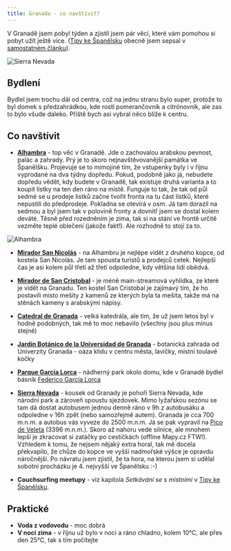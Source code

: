 ```yaml
---
title: Granada - co navštívit?
---
```


V Granadě jsem pobyl týden a zjistil jsem pár věcí, které vám pomohou si pobyt užít ještě více. ([Tipy ke Španělsku](/spanelsko/) obecně jsem sepsal v [samostatném článku](/spanelsko/)).

![Sierra Nevada](/data/2016/2016-10-31-granada/granada-sierra-nevada.jpg)

## Bydlení
Bydlel jsem trochu dál od centra, což na jednu stranu bylo super, protože to byl domek s předzahrádkou, kde rostl pomerančovník a citrónovník, ale zas to bylo všude daleko. Příště bych asi vybral něco blíže k centru.

## Co navštívit

- **[Alhambra](https://www.alhambradegranada.org)** - top věc v Granadě. Jde o zachovalou arabskou pevnost, palác a zahrady. Prý je to skoro nejnavštěvovanější památka ve Španělšku. Projevuje se to mimojiné tím, že vstupenky byly i v říjnu vyprodané na dva týdny dopředu. Pokud, podobně jako já, nebudete dopředu vědět, kdy budete v Granadě, tak existuje druhá varianta a to koupit lístky na ten den ráno na místě. Funguje to tak, že tak od půl sedmé se u prodeje lístků začne tvořit fronta na tu část lístků, které nepustili do předprodeje. Pokladna se otevírá v osm. Já tam dorazil na sedmou a byl jsem tak v polovině fronty a dovnitř jsem se dostal kolem deváté. Těsně před rozedněním je zima, tak si na stání ve frontě určitě vezměte teplé oblečení (jakože fakt!). Ale rozhodně to stojí za to.

![Alhambra](/data/2016/2016-10-31-granada/alhambra.jpg)

- **[Mirador San Nicolás](https://goo.gl/maps/9CnEEtRYL4D2)** - na Alhambru je nejlépe vidět z druhého kopce, od kostela San Nicolás. Je tam spousta turistů a prodejců cetek. Nejlepší čas je asi kolem půl třetí až třetí odpoledne, kdy většina lidí obědvá.
- **[Mirador de San Cristobal](https://goo.gl/maps/1xuGzRALYNs)** - je méně main-streamová vyhlídka, ze které je vidět na Granadu. Ten kostel San Cristobal je zajímavý tím, že ho postavili místo mešity z kamenů ze kterých byla ta mešita, takže má na stěnách kameny s arabskými nápisy.  
- **[Catedral de Granada](https://goo.gl/maps/qr2nJTsLB1n)** - velká katedrála, ale tím, že už jsem letos byl v hodně podobných, tak mě to moc nebavilo (všechny jsou plus mínus stejné)
- **[Jardín Botánico de la Universidad de Granada](https://goo.gl/maps/9o7yangQUPU2)** - botanická zahrada od Univerzity Granada - oáza klidu v centru města, lavičky, místní toulavé kočky
- **[Parque García Lorca](https://goo.gl/maps/SM7Nd2X8Scu)** - nádherný park okolo domu, kde v Granadě bydlel básník [Federico García Lorca](https://en.wikipedia.org/wiki/Federico_Garc%C3%ADa_Lorca)
- **[Sierra Nevada](https://goo.gl/maps/SsmcaXSzkAL2)** - kousek od Granady je pohoří Sierra Nevada, kde národní park a zároveň spoustu sjezdovek. Mimo lyžařskou sezónu se tam dá dostat autobusem jednou denně ráno v 9h z autobusáku a odpoledne v 16h zpět (nebo samozřejmě autem). Granada je cca 700 m.n.m. a autobus vás vyveze do 2500 m.n.m. Já se pak vypravil na [Pico de Veleta](https://goo.gl/maps/SsmcaXSzkAL2) (3396 m.n.m.). Skoro až nahoru vede silnice, ale mnohem lepší je zkracovat si zatáčky po cestičkách (offline Mapy.cz FTW!). Vzhledem k tomu, že nejsem nějaký extra horal, tak mě docela překvapilo, že chůze do kopce ve vyšší nadmořské výšce je opravdu náročnější. Po návratu jsem zjistil, že ta hora, na kterou jsem si udělal sobotní procházku je 4. nejvyšší ve Španělsku :-)

- **Couchsurfing meetupy** - viz kapitola *Setkávání se s místními* v [Tipy ke Španělsku](/spanelsko/).
 
 
## Praktické
 
- **Voda z vodovodu** - moc dobrá
- **V noci zima** - v říjnu už bylo v noci a ráno chladno, kolem 10°C, ale přes den 25°C, tak s tím počítejte
